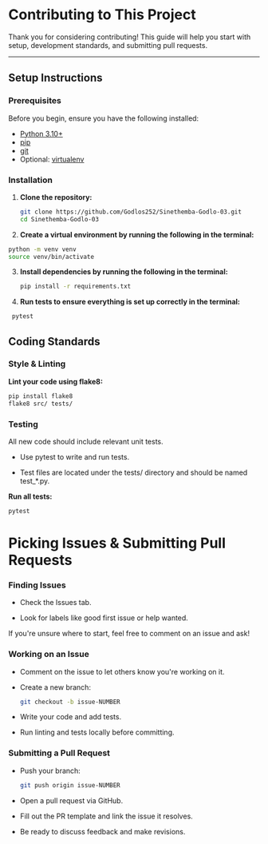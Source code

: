 
# Contributing to This Project

Thank you for considering contributing! 
This guide will help you start with setup, development standards, and submitting pull requests.

---

## Setup Instructions

### Prerequisites

Before you begin, ensure you have the following installed:

- [Python 3.10+](https://www.python.org/downloads/)
- [pip](https://pip.pypa.io/)
- [git](https://git-scm.com/)
- Optional: [virtualenv](https://virtualenv.pypa.io/)

### Installation

1. **Clone the repository:**

   ```bash
   git clone https://github.com/Godlos252/Sinethemba-Godlo-03.git
   cd Sinethemba-Godlo-03
   ```
2. **Create a virtual environment by running the following in the terminal:**
  ```bash
  python -m venv venv
  source venv/bin/activate
  ```


3. **Install dependencies by running the following in the terminal:**
   ```bash
   pip install -r requirements.txt
   ```

4. **Run tests to ensure everything is set up correctly  in the terminal:**
   
  ```bash
   pytest
   ```

## Coding Standards

### Style & Linting

**Lint your code using flake8:**
```bash
pip install flake8
flake8 src/ tests/
```

### Testing

All new code should include relevant unit tests.

-	Use pytest to write and run tests.

-	Test files are located under the tests/ directory and should be named test_*.py.
  
**Run all tests:**
```bash
pytest
```

# Picking Issues & Submitting Pull Requests

### Finding Issues

-	Check the Issues tab.

-	Look for labels like good first issue or help wanted.

If you're unsure where to start, feel free to comment on an issue and ask!

### Working on an Issue

-	Comment on the issue to let others know you're working on it. 

- Create a new branch:
  ```bash
  git checkout -b issue-NUMBER
  ```

-	Write your code and add tests.

-	Run linting and tests locally before committing.

### Submitting a Pull Request

- Push your branch:
  ```bash
  git push origin issue-NUMBER
  ```

-	Open a pull request via GitHub. 

-	Fill out the PR template and link the issue it resolves. 

-	Be ready to discuss feedback and make revisions.


